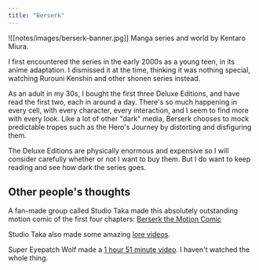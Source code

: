 ```yaml
---
title: "Berserk"
---
```

![[notes/images/berserk-banner.jpg]]
Manga series and world by Kentaro Miura.

I first encountered the series in the early 2000s as a young teen, in its anime adaptation. I dismissed it at the time, thinking it was nothing special, watching Rurouni Kenshin and other shonen series instead. 

As an adult in my 30s, I bought the first three Deluxe Editions, and have read the first two, each in around a day. There's so much happening in every cell, with every character, every interaction, and I seem to find more with every look. Like a lot of other "dark" media, Berserk chooses to mock predictable tropes such as the Hero's Journey by distorting and disfiguring them. 

The Deluxe Editions are physically enormous and expensive so I will consider carefully whether or not I want to buy them. But I do want to keep reading and see how dark the series goes.

## Other people's thoughts

A fan-made group called Studio Taka made this absolutely outstanding motion comic of the first four chapters: [Berserk the Motion Comic](https://youtu.be/I5lLQza7Mew)

Studio Taka also made some amazing [lore videos](https://www.youtube.com/watch?v=Bwyc11QghLo).

Super Eyepatch Wolf made a [1 hour 51 minute video](https://www.youtube.com/watch?v=UBrUVqZ_pO8). I haven't watched the whole thing.